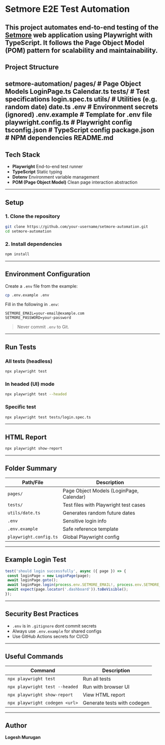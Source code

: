 # Setmore E2E Test Automation
This project automates end-to-end testing of the [Setmore](https://www.setmore.com/) web
application using **Playwright** with **TypeScript**. It follows the **Page Object Model
(POM)** pattern for scalability and maintainability.
---
## Project Structure
setmore-automation/
 pages/ # Page Object Models
 LoginPage.ts
 Calendar.ts
 tests/ # Test specifications
 login.spec.ts
 utils/ # Utilities (e.g. random date)
 date.ts
 .env # Environment secrets (ignored)
 .env.example # Template for .env file
 playwright.config.ts # Playwright config
 tsconfig.json # TypeScript config
 package.json # NPM dependencies
 README.md
---
## Tech Stack
- **Playwright** End-to-end test runner
- **TypeScript** Static typing
- **Dotenv** Environment variable management
- **POM (Page Object Model)** Clean page interaction abstraction
---
## Setup
### 1. Clone the repository
```bash
git clone https://github.com/your-username/setmore-automation.git
cd setmore-automation
```
### 2. Install dependencies
```bash
npm install
```
---
## Environment Configuration
Create a `.env` file from the example:
```bash
cp .env.example .env
```
Fill in the following in `.env`:
```env
SETMORE_EMAIL=your-email@example.com
SETMORE_PASSWORD=your-password
```
> Never commit `.env` to Git.
---
## Run Tests
### All tests (headless)
```bash
npx playwright test
```
### In headed (UI) mode
```bash
npx playwright test --headed
```
### Specific test
```bash
npx playwright test tests/login.spec.ts
```
---
## HTML Report
```bash
npx playwright show-report
```
---
## Folder Summary
| Path/File | Description |
|---------------------------|------------------------------------------|
| `pages/` | Page Object Models (LoginPage, Calendar) |
| `tests/` | Test files with Playwright test cases |
| `utils/date.ts` | Generates random future dates |
| `.env` | Sensitive login info |
| `.env.example` | Safe reference template |
| `playwright.config.ts` | Global Playwright config |
---
## Example Login Test
```ts
test('should login successfully', async ({ page }) => {
 const loginPage = new LoginPage(page);
 await loginPage.goto();
 await loginPage.login(process.env.SETMORE_EMAIL!, process.env.SETMORE_PASSWORD!);
 await expect(page.locator('.dashboard')).toBeVisible();
});
```
---
## Security Best Practices
- `.env` is in `.gitignore` dont commit secrets
- Always use `.env.example` for shared configs
- Use GitHub Actions secrets for CI/CD
---
## Useful Commands
| Command | Description |
|----------------------------------|-------------------------------------|
| `npx playwright test` | Run all tests |
| `npx playwright test --headed` | Run with browser UI |
| `npx playwright show-report` | View HTML report |
| `npx playwright codegen <url>` | Generate tests with codegen |
---
## Author
**Logesh Murugan**